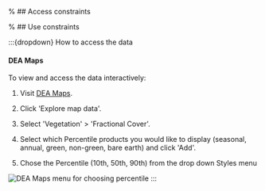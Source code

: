% ## Access constraints

% ## Use constraints

:::{dropdown} How to access the data
#### DEA Maps

To view and access the data interactively:

1) Visit [DEA Maps](https://maps.dea.ga.gov.au).

2) Click 'Explore map data'.

3) Select 'Vegetation' > 'Fractional Cover'.

4) Select which Percentile products you would like to display (seasonal, annual, green, non-green, bare earth) and click 'Add'.

5) Chose the Percentile (10th, 50th, 90th) from the drop down Styles menu

![DEA Maps menu for choosing percentile](/_files/cmi/Maps-percentiles-dropdown-menu.png)
:::

